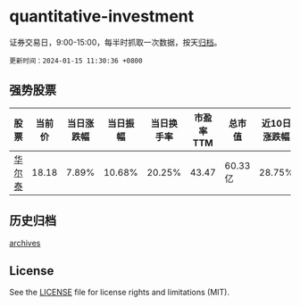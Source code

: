 # quantitative-investment

证券交易日，9:00-15:00，每半时抓取一次数据，按天[归档](archives)。

`更新时间：2024-01-15 11:30:36 +0800`

## 强势股票

|股票|当前价|当日涨跌幅|当日振幅|当日换手率|市盈率TTM|总市值|近10日涨跌幅|
|----|----|----|----|----|----|----|----|
|[华尔泰](https://xueqiu.com/S/SZ001217)|18.18|7.89%|10.68%|20.25%|43.47|60.33亿|28.75%|

## 历史归档

[archives](archives)

## License

See the [LICENSE](LICENSE) file for license rights and limitations (MIT).